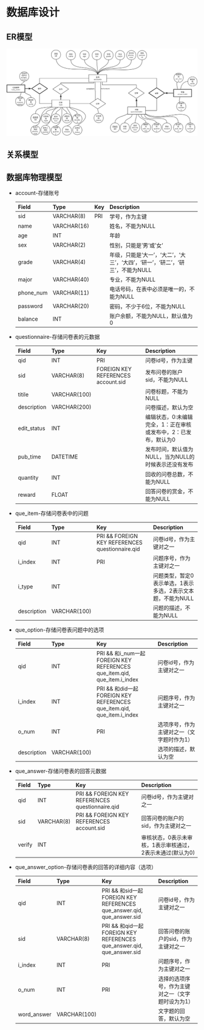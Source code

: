 # 数据库设计

## ER模型

![Database1](Database1.png)

## 关系模型

## 数据库物理模型

- account-存储账号

    | Field     | Type        | Key  | Description                                                  |
    | --------- | ----------- | ---- | ------------------------------------------------------------ |
    | sid       | VARCHAR(8)  | PRI  | 学号，作为主键                                               |
    | name      | VARCHAR(16) |      | 姓名，不能为NULL                                             |
    | age       | INT         |      | 年龄                                                         |
    | sex       | VARCHAR(2)  |      | 性别，只能是’男‘或’女‘                                       |
    | grade     | VARCHAR(4)  |      | 年级，只能是‘大一’，‘大二’，‘大三’，‘大四’，‘研一’，‘研二’，‘研三’，不能为NULL |
    | major     | VARCHAR(40) |      | 专业，不能为NULL                                             |
    | phone_num | VARCHAR(11) |      | 电话号码，在表中必须是唯一的，不能为NULL                     |
    | password  | VARCHAR(20) |      | 密码，不少于6位，不能为NULL                                  |
    | balance   | INT         |      | 账户余额，不能为NULL，默认值为0                              |
    

- questionnaire-存储问卷表的元数据

    | Field       | Type         | Key                                | Description                                                  |
    | ----------- | ------------ | ---------------------------------- | ------------------------------------------------------------ |
    | qid         | INT          | PRI                                | 问卷id号，作为主键                                           |
    | sid         | VARCHAR(8)   | FOREIGN KEY REFERENCES account.sid | 发布问卷的账户sid，不能为NULL                                |
    | titile      | VARCHAR(100) |                                    | 问卷标题，不能为NULL                                         |
    | description | VARCHAR(200) |                                    | 问卷描述，默认为空                                           |
    | edit_status | INT          |                                    | 编辑状态，0:未编辑完全，1：正在审核或发布中，2：已发布，默认为0 |
    | pub_time    | DATETIME     |                                    | 发布时间，默认值为NULL，当为NULL的时候表示还没有发布         |
    | quantity    | INT          |                                    | 回收的问卷总数，不能为NULL                                   |
    | reward      | FLOAT        |                                    | 回答问卷的赏金，不能为NULL                                   |

- que_item-存储问卷表中的问题

    | Field       | Type         | Key                                             | Description                                                 |
    | ----------- | ------------ | ----------------------------------------------- | ----------------------------------------------------------- |
    | qid         | INT          | PRI && FOREIGN KEY REFERENCES questionnaire.qid | 问卷id号，作为主键对之一                                    |
    | i_index     | INT          | PRI                                             | 问题序号，作为主键对之一                                    |
    | i_type      | INT          |                                                 | 问题类型，暂定0表示单选，1表示多选，2表示文本题，不能为NULL |
    | description | VARCHAR(100) |                                                 | 问题的描述，不能为NULL                                      |

- que_option-存储问卷表问题中的选项

    | Field       | Type         | Key                                                          | Description                               |
    | ----------- | ------------ | ------------------------------------------------------------ | ----------------------------------------- |
    | qid         | INT          | PRI && 和i_num一起 FOREIGN KEY REFERENCES que_item.qid, que_item.i_index | 问卷id号，作为主键对之一                  |
    | i_index     | INT          | PRI && 和did一起 FOREIGN KEY REFERENCES que_item.qid, que_item.i_index | 问题序号，作为主键对之一                  |
    | o_num       | INT          | PRI                                                          | 选项序号，作为主键对之一（文字题时作为1） |
    | description | VARCHAR(100) |                                                              | 选项的描述，默认为空                      |

- que_answer-存储问卷表的回答元数据

    | Field  | Type       | Key                                             | Description                                                |
    | ------ | ---------- | ----------------------------------------------- | ---------------------------------------------------------- |
    | qid    | INT        | PRI && FOREIGN KEY REFERENCES questionnaire.qid | 问卷id号，作为主键对之一                                   |
    | sid    | VARCHAR(8) | PRI && FOREIGN KEY REFERENCES account.sid       | 回答问卷的账户的sid，作为主键对之一                        |
    | verify | INT        |                                                 | 审核状态，0表示未审核，1表示审核通过，2表示未通过(默认为0) |

- que_answer_option-存储问卷表的回答的详细内容（选项）

    | Field       | Type         | Key                                                          | Description                                       |
    | ----------- | ------------ | ------------------------------------------------------------ | ------------------------------------------------- |
    | qid         | INT          | PRI && 和sid一起 FOREIGN KEY REFERENCES que_answer.qid, que_answer.sid | 问卷id号，作为主键对之一                          |
    | sid         | VARCHAR(8)   | PRI && 和qid一起 FOREIGN KEY REFERENCES que_answer.qid, que_answer.sid | 回答问卷的账户的sid，作为主键对之一               |
    | i_index     | INT          | PRI                                                          | 问题序号，作为主键对之一                          |
    | o_num       | INT          | PRI                                                          | 选择的选项序号，作为主键对之一（文字题时设为为1） |
    | word_answer | VARCHAR(100) |                                                              | 文字题的回答，默认为空                            |